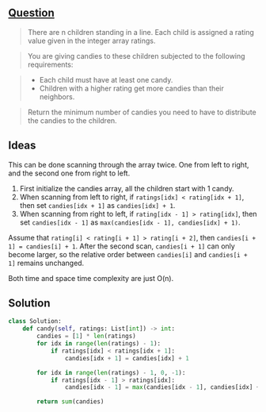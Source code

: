 ## [Question](https://leetcode.com/problems/candy/)

> There are n children standing in a line. Each child is assigned a rating value given in the integer array ratings.

> You are giving candies to these children subjected to the following requirements:

> - Each child must have at least one candy.
> - Children with a higher rating get more candies than their neighbors.

> Return the minimum number of candies you need to have to distribute the candies to the children.


## Ideas

This can be done scanning through the array twice. One from left to right, and the second one from right to left.

1. First initialize the candies array, all the children start with 1 candy.
2. When scanning from left to right, if `ratings[idx] < rating[idx + 1]`, then set `candies[idx + 1]` as `candies[idx] + 1`.
3. When scanning from right to left, if `rating[idx - 1] > rating[idx]`, then set `candies[idx - 1]` as `max(candies[idx - 1], candies[idx] + 1)`.

Assume that `rating[i] < rating[i + 1] > rating[i + 2]`, then `candies[i + 1] = candies[i] + 1`. After the second scan, `candies[i + 1]` can only become larger, so the relative order between `candies[i]` and `candies[i + 1]` remains unchanged.

Both time and space time complexity are just O(n).

## Solution

```py
class Solution:
    def candy(self, ratings: List[int]) -> int:
        candies = [1] * len(ratings)
        for idx in range(len(ratings) - 1):
            if ratings[idx] < ratings[idx + 1]:
                candies[idx + 1] = candies[idx] + 1

        for idx in range(len(ratings) - 1, 0, -1):
            if ratings[idx - 1] > ratings[idx]:
                candies[idx - 1] = max(candies[idx - 1], candies[idx] + 1)

        return sum(candies)
```

